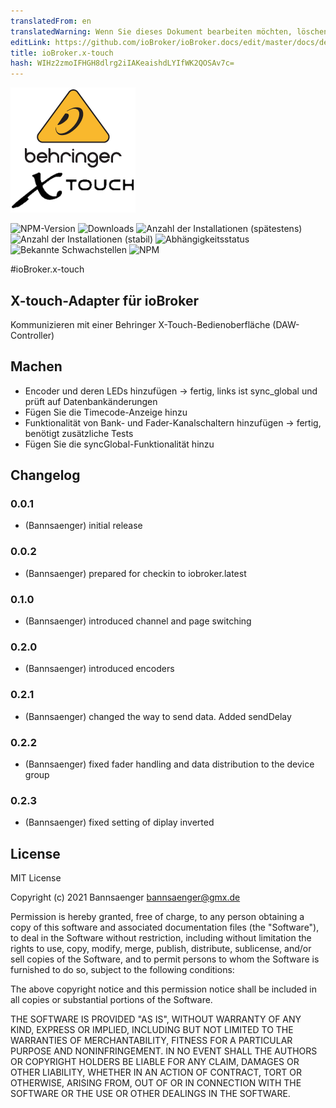```yaml
---
translatedFrom: en
translatedWarning: Wenn Sie dieses Dokument bearbeiten möchten, löschen Sie bitte das Feld "translationsFrom". Andernfalls wird dieses Dokument automatisch erneut übersetzt
editLink: https://github.com/ioBroker/ioBroker.docs/edit/master/docs/de/adapterref/iobroker.x-touch/README.md
title: ioBroker.x-touch
hash: WIHz2zmoIFHGH8dlrg2iIAKeaishdLYIfWK2QOSAv7c=
---
```

![Logo](../../../en/adapterref/iobroker.x-touch/admin/x-touch.png)

![NPM-Version](http://img.shields.io/npm/v/iobroker.x-touch.svg)
![Downloads](https://img.shields.io/npm/dm/iobroker.x-touch.svg)
![Anzahl der Installationen (spätestens)](http://iobroker.live/badges/x-touch-installed.svg)
![Anzahl der Installationen (stabil)](http://iobroker.live/badges/x-touch-stable.svg)
![Abhängigkeitsstatus](https://img.shields.io/david/Bannsaenger/iobroker.x-touch.svg)
![Bekannte Schwachstellen](https://snyk.io/test/github/Bannsaenger/ioBroker.x-touch/badge.svg)
![NPM](https://nodei.co/npm/iobroker.x-touch.png?downloads=true)

#ioBroker.x-touch
## X-touch-Adapter für ioBroker
Kommunizieren mit einer Behringer X-Touch-Bedienoberfläche (DAW-Controller)

## Machen
- Encoder und deren LEDs hinzufügen -> fertig, links ist sync_global und prüft auf Datenbankänderungen
- Fügen Sie die Timecode-Anzeige hinzu
- Funktionalität von Bank- und Fader-Kanalschaltern hinzufügen -> fertig, benötigt zusätzliche Tests
- Fügen Sie die syncGlobal-Funktionalität hinzu

## Changelog

### 0.0.1
* (Bannsaenger) initial release

### 0.0.2
* (Bannsaenger) prepared for checkin to iobroker.latest

### 0.1.0
* (Bannsaenger) introduced channel and page switching

### 0.2.0
* (Bannsaenger) introduced encoders

### 0.2.1
* (Bannsaenger) changed the way to send data. Added sendDelay

### 0.2.2
* (Bannsaenger) fixed fader handling and data distribution to the device group

### 0.2.3
* (Bannsaenger) fixed setting of diplay inverted

## License
MIT License

Copyright (c) 2021 Bannsaenger <bannsaenger@gmx.de>

Permission is hereby granted, free of charge, to any person obtaining a copy
of this software and associated documentation files (the "Software"), to deal
in the Software without restriction, including without limitation the rights
to use, copy, modify, merge, publish, distribute, sublicense, and/or sell
copies of the Software, and to permit persons to whom the Software is
furnished to do so, subject to the following conditions:

The above copyright notice and this permission notice shall be included in all
copies or substantial portions of the Software.

THE SOFTWARE IS PROVIDED "AS IS", WITHOUT WARRANTY OF ANY KIND, EXPRESS OR
IMPLIED, INCLUDING BUT NOT LIMITED TO THE WARRANTIES OF MERCHANTABILITY,
FITNESS FOR A PARTICULAR PURPOSE AND NONINFRINGEMENT. IN NO EVENT SHALL THE
AUTHORS OR COPYRIGHT HOLDERS BE LIABLE FOR ANY CLAIM, DAMAGES OR OTHER
LIABILITY, WHETHER IN AN ACTION OF CONTRACT, TORT OR OTHERWISE, ARISING FROM,
OUT OF OR IN CONNECTION WITH THE SOFTWARE OR THE USE OR OTHER DEALINGS IN THE
SOFTWARE.